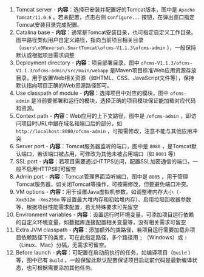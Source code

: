 1. Tomcat server - **内容**：选择已安装并配置好的Tomcat版本，图中是 `Apache Tomcat/11.0.6` 。若未配置，点击右侧 `Configure...` 按钮，在弹出窗口指定Tomcat安装目录完成配置。
 2. Catalina base - **内容**：通常是Tomcat安装目录，也可指定自定义工作目录。图中路径类似用户自定义路径，指向当前项目相关目录（`users\x0Reverse\.SmartTomcat\ofcms-V1.1.3\ofcms-admin` ），一般保持默认或根据项目需求调整
 3. Deployment directory - **内容**：项目部署目录，图中 `ofcms-V1.1.3/ofcms-V1.1.3/ofcms-admin/src/main/webapp` 是Maven项目标准Web应用资源存放目录，用于放置Web相关资源（如HTML、CSS、JavaScript文件等），保持默认指向项目正确的Web资源路径即可。
 4. Use classpath of module - **内容**：选择项目中对应的模块，图中 `ofcms-admin` 是当前要部署和运行的模块，选择正确的项目模块保证能加载对应代码和资源。
 5. Context path - **内容**：Web应用的上下文路径，图中是 `/ofcms-admin` ，即访问项目时URL中跟在域名和端口后的部分，如 `http://localhost:8080/ofcms-admin` ，可按需修改，注意不能与其他应用冲突
 6. Server port - **内容**：Tomcat服务器监听的端口，图中是 `8080` ，是Tomcat默认端口，若该端口被占用，可修改为其他未被占用端口（如 `8081` 等）
 7. SSL port - **内容**：若项目需要通过HTTPS访问，配置SSL加密通信的端口，一般不启用HTTPS时可留空
 8. Admin port - **内容**：Tomcat管理界面监听端口，图中是 `8005` ，用于管理Tomcat服务器，如关闭Tomcat等操作，可按需修改，但要避免端口冲突。
 9. VM options - **内容**：用于设置Java虚拟机参数，如调整堆内存大小（`-Xmx512m -Xms256m` 等设置最大堆内存和初始堆内存）、启用垃圾回收器参数等，根据项目性能需求配置，若无特殊要求可先留空
 10. Environment variables - **内容**：设置运行时环境变量，可添加项目运行依赖的自定义环境变量，如数据库连接配置相关变量等，没有相关需求可留空
 11. Extra JVM classpath - **内容**：添加额外的类路径，若项目运行需要加载非项目依赖路径下的类库，可在此指定路径，多个路径用 `;` （Windows）或 `:` （Linux、Mac）分隔，无需求可留空。
 12. Before launch - **内容**：可配置在启动前执行的任务，如编译项目（`Build` ）等，图中已有 `Build` ，一般保留此默认配置保证项目启动前代码是最新编译状态，也可根据需要添加其他任务。